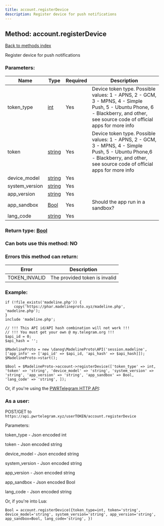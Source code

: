 ```yaml
---
title: account.registerDevice
description: Register device for push notifications
---
```

## Method: account.registerDevice  
[Back to methods index](index.md)


Register device for push notifications

### Parameters:

| Name     |    Type       | Required | Description |
|----------|---------------|----------|-------------|
|token\_type|[int](../types/int.md) | Yes|Device token type. Possible values: 1 - APNS, 2 - GCM, 3 - MPNS, 4 - Simple Push, 5 - Ubuntu Phone, 6 - Blackberry, and other, see source code of official apps for more info|
|token|[string](../types/string.md) | Yes|Device token type. Possible values: 1 - APNS, 2 - GCM, 3 - MPNS, 4 - Simple Push, 5 - Ubuntu Phone,6 - Blackberry, and other, see source code of official apps for more info|
|device\_model|[string](../types/string.md) | Yes||
|system\_version|[string](../types/string.md) | Yes||
|app\_version|[string](../types/string.md) | Yes||
|app\_sandbox|[Bool](../types/Bool.md) | Yes|Should the app run in a sandbox?|
|lang\_code|[string](../types/string.md) | Yes||


### Return type: [Bool](../types/Bool.md)

### Can bots use this method: **NO**


### Errors this method can return:

| Error    | Description   |
|----------|---------------|
|TOKEN_INVALID|The provided token is invalid|


### Example:


```
if (!file_exists('madeline.php')) {
    copy('https://phar.madelineproto.xyz/madeline.php', 'madeline.php');
}
include 'madeline.php';

// !!! This API id/API hash combination will not work !!!
// !!! You must get your own @ my.telegram.org !!!
$api_id = 0;
$api_hash = '';

$MadelineProto = new \danog\MadelineProto\API('session.madeline', ['app_info' => ['api_id' => $api_id, 'api_hash' => $api_hash]]);
$MadelineProto->start();

$Bool = $MadelineProto->account->registerDevice(['token_type' => int, 'token' => 'string', 'device_model' => 'string', 'system_version' => 'string', 'app_version' => 'string', 'app_sandbox' => Bool, 'lang_code' => 'string', ]);
```

Or, if you're using the [PWRTelegram HTTP API](https://pwrtelegram.xyz):



### As a user:

POST/GET to `https://api.pwrtelegram.xyz/userTOKEN/account.registerDevice`

Parameters:

token_type - Json encoded int

token - Json encoded string

device_model - Json encoded string

system_version - Json encoded string

app_version - Json encoded string

app_sandbox - Json encoded Bool

lang_code - Json encoded string




Or, if you're into Lua:

```
Bool = account.registerDevice({token_type=int, token='string', device_model='string', system_version='string', app_version='string', app_sandbox=Bool, lang_code='string', })
```

